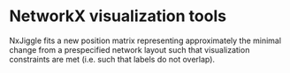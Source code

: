 # NetworkX visualization tools

NxJiggle fits a new position matrix representing approximately the minimal change from a prespecified network layout such that visualization constraints are met (i.e. such that labels do not overlap).
